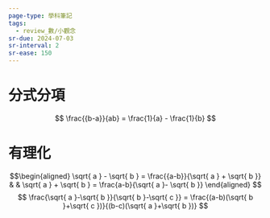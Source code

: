 ```yaml
---
page-type: 學科筆記
tags:
  - review_數/小觀念
sr-due: 2024-07-03
sr-interval: 2
sr-ease: 150
---
```

# 分式分項
$$
\frac{{b-a}}{ab} = \frac{1}{a} - \frac{1}{b}
$$
# 有理化
$$\begin{aligned}
\sqrt{ a } - \sqrt{ b } = \frac{{a-b}}{\sqrt{ a } + \sqrt{ b }} &  & \sqrt{ a } + \sqrt{ b } = \frac{a-b}{\sqrt{ a }- \sqrt{ b }}
\end{aligned}
$$
$$
\frac{\sqrt{ a }-\sqrt{ b }}{\sqrt{ b }-\sqrt{ c }} = \frac{(a-b)(\sqrt{ b }+\sqrt{ c })}{(b-c)(\sqrt{ a }+\sqrt{ b })}
$$